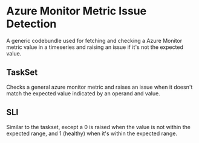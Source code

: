 # Azure Monitor Metric Issue Detection
A generic codebundle used for fetching and checking a Azure Monitor metric value in a timeseries and raising an issue if it's not the expected value.

## TaskSet
Checks a general azure monitor metric and raises an issue when it doesn't match the expected value indicated by an operand and value.


## SLI
Similar to the taskset, except a 0 is raised when the value is not within the expected range, and 1 (healthy) when it's within the expected range.
